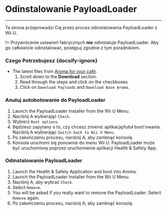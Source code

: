 # Odinstalowanie PayloadLoader
---
Ta strona przeprowadzi Cię przez proces odinstalowania PayloadLoader z Wii U.

!> Przywrócenie ustawień fabrycznych **nie** odinstaluje PayloadLoader. Aby go całkowicie odinstalować, postępuj zgodnie z tym poradnikiem.

### Czego Potrzebujesz {docsify-ignore}

- The latest files from [Aroma for your café](https://aroma.foryour.cafe).
    1. Scroll down to the **Download** section.
    1. Read through the steps and click on the checkboxes.
    1. Click on `Download Payloads` and `Download Base Aroma`.

### Anuluj autobotowanie do PayloadLoader

1. Launch the PayloadLoader Installer from the Wii U Menu.
1. Naciśnij A wybierająć `Check`.
1. Wybierz `Boot options`.
1. Będziesz zapytany o to, czy chcesz zmienić aplikację/tutuł boot'owania. Naciśnij A wybierając `Switch back to Wii U Menu`.
1. Po zakończeniu procesu, naciśnij A, aby zamknąć konsolę.
1. Konsola uruchomi się ponownie do menu Wii U. PayloadLoader może być uruchomiony poprzez uruchomienie aplikacji Health & Safety App.

### Odinstalowanie PayloadLoader

1. Launch the Health & Safety Application and boot into Aroma.
1. Launch the PayloadLoader Installer from the Wii U Menu.
1. Naciśnij A, aby wybrać `Check`.
1. Select `Remove`.
1. You will be asked if you really want to remove the PayloadLoader. Select `Remove` again.
1. Po zakończeniu procesu, naciśnij A, aby zamknąć konsolę.
